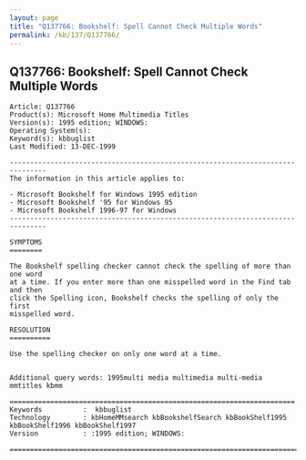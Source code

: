```yaml
---
layout: page
title: "Q137766: Bookshelf: Spell Cannot Check Multiple Words"
permalink: /kb/137/Q137766/
---
```


## Q137766: Bookshelf: Spell Cannot Check Multiple Words

	Article: Q137766
	Product(s): Microsoft Home Multimedia Titles
	Version(s): 1995 edition; WINDOWS:
	Operating System(s): 
	Keyword(s): kbbuglist
	Last Modified: 13-DEC-1999
	
	-------------------------------------------------------------------------------
	The information in this article applies to:
	
	- Microsoft Bookshelf for Windows 1995 edition 
	- Microsoft Bookshelf '95 for Windows 95 
	- Microsoft Bookshelf 1996-97 for Windows 
	-------------------------------------------------------------------------------
	
	SYMPTOMS
	========
	
	The Bookshelf spelling checker cannot check the spelling of more than one word
	at a time. If you enter more than one misspelled word in the Find tab and then
	click the Spelling icon, Bookshelf checks the spelling of only the first
	misspelled word.
	
	RESOLUTION
	==========
	
	Use the spelling checker on only one word at a time.
	
	
	Additional query words: 1995multi media multimedia multi-media mmtitles kbmm
	
	======================================================================
	Keywords          :  kbbuglist
	Technology        : kbHomeMMsearch kbBookshelfSearch kbBookShelf1995 kbBookShelf1996 kbBookShelf1997
	Version           : :1995 edition; WINDOWS:
	
	=============================================================================
	

